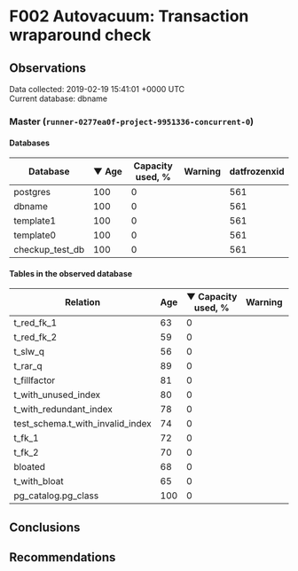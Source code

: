 # F002 Autovacuum: Transaction wraparound check #

## Observations ##
Data collected: 2019-02-19 15:41:01 +0000 UTC  
Current database: dbname  


### Master (`runner-0277ea0f-project-9951336-concurrent-0`) ###

#### Databases ####
 Database | &#9660;&nbsp;Age | Capacity used, % | Warning | datfrozenxid
----------|-----|------------------|---------|--------------
postgres |100 |0 |  |561
dbname |100 |0 |  |561
template1 |100 |0 |  |561
template0 |100 |0 |  |561
checkup_test_db |100 |0 |  |561



#### Tables in the observed database ####
 Relation | Age | &#9660;&nbsp;Capacity used, % | Warning |rel_relfrozenxid | toast_relfrozenxid 
----------|-----|------------------|---------|-----------------|--------------------
t_red_fk_1 |63 |0 |  |598 |0 |
t_red_fk_2 |59 |0 |  |602 |0 |
t_slw_q |56 |0 |  |605 |0 |
t_rar_q |89 |0 |  |572 |0 |
t_fillfactor |81 |0 |  |580 |0 |
t_with_unused_index |80 |0 |  |581 |0 |
t_with_redundant_index |78 |0 |  |583 |0 |
test_schema.t_with_invalid_index |74 |0 |  |587 |0 |
t_fk_1 |72 |0 |  |589 |0 |
t_fk_2 |70 |0 |  |591 |0 |
bloated |68 |0 |  |593 |0 |
t_with_bloat |65 |0 |  |596 |0 |
pg_catalog.pg_class |100 |0 |  |561 |0 |




## Conclusions ##


## Recommendations ##

